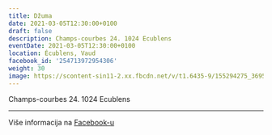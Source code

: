 ```yaml
---
title: Džuma
date: 2021-03-05T12:30:00+0100
draft: false
description: Champs-courbes 24. 1024 Ecublens
eventDate: 2021-03-05T12:30:00+0100
location: Écublens, Vaud
facebook_id: '254713972954306'
weight: 30
image: https://scontent-sin11-2.xx.fbcdn.net/v/t1.6435-9/155294275_3695079563921169_4909597834044538694_n.jpg?_nc_cat=101&ccb=1-7&_nc_sid=9e60e4&_nc_ohc=F4FtzGlRkMAQ7kNvwF4M_vI&_nc_oc=Adkp0P79-EF4rKrjgjCsnkwgIoUQJ79U95NItyquSTGMGOpMgX7Ion8evOd6fKdgoJ4&_nc_zt=23&_nc_ht=scontent-sin11-2.xx&edm=ABTKTjYEAAAA&_nc_gid=C8zVnifqwpPUIbiqv1PjzA&oh=00_AfJSUf8tL8P0VeElmQxfWZb3pV9ncwXBu0vMsMiP6e5kew&oe=684B7C5B
---
```


Champs-courbes 24. 1024 Ecublens

---

Više informacija na [Facebook-u](https://facebook.com/events/254713972954306)